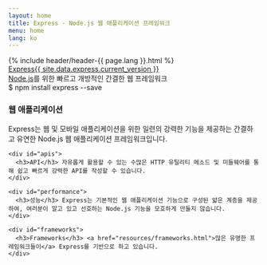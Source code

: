 ```yaml
---
layout: home
title: Express - Node.js 웹 애플리케이션 프레임워크
menu: home
lang: ko
---
```

<section id="home-content">
  {% include header/header-{{ page.lang }}.html %}
  <div id="overlay"></div>
  <div id="homepage-leftpane" class="pane">
    <section id="description">
        <div class="express"><a href="/">Express</a><a href="changelog/4x.html#{{ site.data.express.current_version }}" id="express-version">{{ site.data.express.current_version }}</a></div>
        <span class="description"><a href='http://nodejs.org'>Node.js</a>를 위한 빠르고 개방적인 간결한 웹 프레임워크</span>
    </section>
    <div id="install-command">$ npm install express --save</div>
  </div>
</section>
<!--
<section id="announcements">
  {% include announcement/announcement-{{ page.lang }}.md %}
</section>
-->

<section id="intro">

  <div id="boxes" class="clearfix">
    <div id="web-applications">
      <h3>웹 애플리케이션</h3> Express는 웹 및 모바일 애플리케이션을 위한 일련의 강력한 기능을 제공하는 간결하고 유연한 Node.js 웹 애플리케이션 프레임워크입니다.
    </div>

    <div id="apis">
      <h3>API</h3> 자유롭게 활용할 수 있는 수많은 HTTP 유틸리티 메소드 및 미들웨어를 통해 쉽고 빠르게 강력한 API를 작성할 수 있습니다.
    </div>

    <div id="performance">
      <h3>성능</h3> Express는 기본적인 웹 애플리케이션 기능으로 구성된 얇은 계층을 제공하여, 여러분이 알고 있고 선호하는 Node.js 기능을 모호하게 만들지 않습니다.
    </div>

    <div id="frameworks">
      <h3>Frameworks</h3> <a href="resources/frameworks.html">많은 유명한 프레임워크들이</a> Express를 기반으로 하고 있습니다.
    </div>
  </div>

</section>

